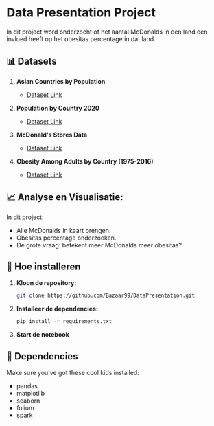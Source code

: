 # Data Presentation Project

In dit project word onderzocht of het aantal McDonalds in een land een invloed heeft op het obesitas percentage in dat land.

## 📊 Datasets

1. **Asian Countries by Population**
   - [Dataset Link](https://www.kaggle.com/datasets/sansuthi/asian-countries-by-population)

2. **Population by Country 2020**
   - [Dataset Link](https://www.kaggle.com/datasets/tanuprabhu/population-by-country-2020?rvi=1)

3. **McDonald's Stores Data**
   - [Dataset Link](https://www.kaggle.com/datasets/forveryou/mcdonalds-stores-data)

4. **Obesity Among Adults by Country (1975-2016)**
   - [Dataset Link](https://www.kaggle.com/datasets/amanarora/obesity-among-adults-by-country-19752016)

## 📈 Analyse en Visualisatie:

In dit project:

- Alle McDonalds in kaart brengen.
- Obesitas percentage onderzoeken.
- De grote vraag: betekent meer McDonalds meer obesitas?

## 🚀 Hoe installeren

1. **Kloon de repository:**

   ```bash
   git clone https://github.com/Bazaar99/DataPresentation.git
   ```

2. **Installeer de dependencies:**

   ```bash
   pip install -r requirements.txt
   ```

3. **Start de notebook**


## 🧩 Dependencies

Make sure you've got these cool kids installed:

- pandas
- matplotlib
- seaborn
- folium
- spark